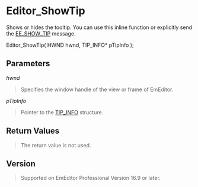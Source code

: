 # Editor\_ShowTip

Shows or hides the tooltip. You can use this inline function or explicitly send the [EE\_SHOW\_TIP](../message/ee_show_tip) message.

Editor\_ShowTip( HWND hwnd, TIP\_INFO\* pTipInfo );

## Parameters

_hwnd_

> Specifies the window handle of the view or frame of EmEditor.

_pTipInfo_

> Pointer to the [TIP\_INFO](../structure/tip_info) structure.

## Return Values

> The return value is not used.

## Version

> Supported on EmEditor Professional Version 16.9 or later.
